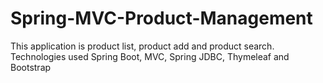 # Spring-MVC-Product-Management
This application is product list, product add and product search. Technologies used Spring Boot, MVC, Spring JDBC, Thymeleaf and Bootstrap
